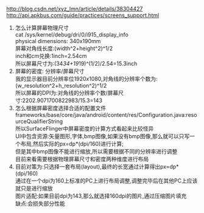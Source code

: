 http://blog.csdn.net/xyz_lmn/article/details/38304427  
http://api.apkbus.com/guide/practices/screens_support.html  
1. 怎么计算屏幕物理尺寸  
cat /sys/kernel/debug/dri/0/i915_display_info  
physical dimensions: 340x190mm  
屏幕对角线长度:(width^2+height^2)^1/2  
inch和cm兑换:1inch=2.54cm  
所以屏幕尺寸为:(34*34+19*19)^(1/2)/2.54=15.3inch  
2. 屏幕的密度:
分辨率/屏幕尺寸  
我的显示器目前分辨率位1920x1080,对角线的分辨率个数为:(w_resolution^2+h_resolution^2)^1/2  
所以屏幕的DPI为:对角线的分辨率个数/屏幕尺寸:2202.9071700822983/15.3=143  
3. 怎么根据屏幕密度选择合适的配置文件  
frameworks/base/core/java/android/content/res/Configuration.java:resourceQualifierString  
所以SurfaceFlinger中屏幕密度的计算方式看起来比较怪异  
UI中包含资源:矢量图形,字体,bmp图像,如果没有bmp图像,那么就可以只写一个布局,然后实际的px=dp*(dpi/160)进行计算;  
但是其中bmp图像不能进行缩放,所以需要根据不同的分辨率进行调整  
目前来看需要根据物理屏幕尺寸和密度两种维度进行布局  
4. 目前对策为:只选择一套布局(layout),最终的长宽通过计算得出px=dp*(dpi/160)  
通过在一个dpi为160上标准的PC上进行布局调整,调整完毕后在其他PC上应该就只是进行缩放  
图片适配:如果目前dpi为143,那么就选择160dpi的图片,通过压缩图片填充  
缺点:会损失部分性能
